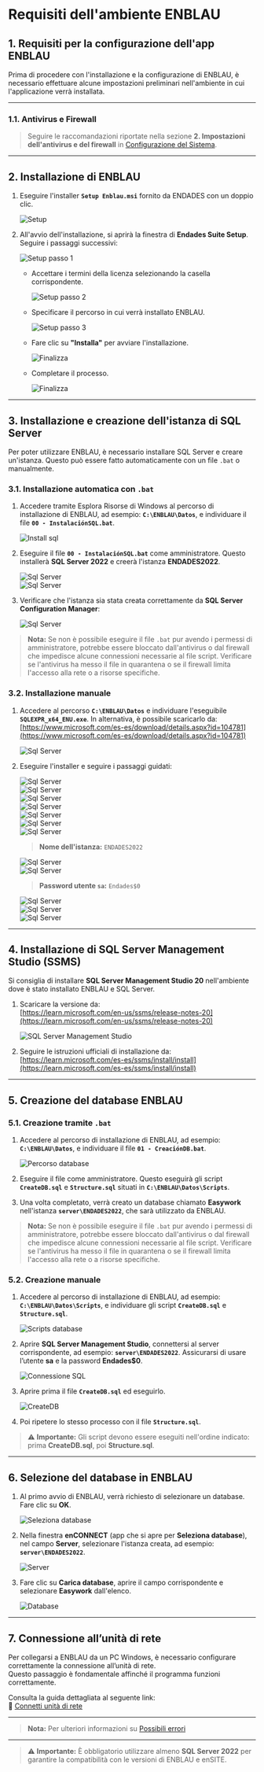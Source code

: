 # Requisiti dell'ambiente ENBLAU

## 1. Requisiti per la configurazione dell'app ENBLAU

Prima di procedere con l'installazione e la configurazione di ENBLAU, è necessario effettuare alcune impostazioni preliminari nell'ambiente in cui l'applicazione verrà installata.

---

### 1.1. Antivirus e Firewall

> Seguire le raccomandazioni riportate nella sezione **2. Impostazioni dell'antivirus e del firewall** in [Configurazione del Sistema](Configuracion_Sistema.md).

---

## 2. Installazione di ENBLAU

1. Eseguire l'installer **`Setup Enblau.msi`** fornito da ENDADES con un doppio clic.

   ![Setup](/docs/images/Instal_config/setup_msi.jpg)

2. All'avvio dell'installazione, si aprirà la finestra di **Endades Suite Setup**. Seguire i passaggi successivi:

   ![Setup passo 1](/docs/images/Instal_config/setup.jpg)

   - Accettare i termini della licenza selezionando la casella corrispondente.

     ![Setup passo 2](/docs/images/Instal_config/setup2.jpg)

   - Specificare il percorso in cui verrà installato ENBLAU.

     ![Setup passo 3](/docs/images/Instal_config/setup3.jpg)

   - Fare clic su **"Installa"** per avviare l'installazione.

     ![Finalizza](/docs/images/Instal_config/install.jpg)

   - Completare il processo.

     ![Finalizza](/docs/images/Instal_config/finish.jpg)

---

## 3. Installazione e creazione dell'istanza di SQL Server

Per poter utilizzare ENBLAU, è necessario installare SQL Server e creare un'istanza. Questo può essere fatto automaticamente con un file `.bat` o manualmente.

### 3.1. Installazione automatica con `.bat`

1. Accedere tramite Esplora Risorse di Windows al percorso di installazione di ENBLAU, ad esempio: **`C:\ENBLAU\Datos`**, e individuare il file **`00 - InstalaciónSQL.bat`**.

   ![Install sql](/docs/images/Instal_config/install_sql.jpg)

2. Eseguire il file **`00 - InstalaciónSQL.bat`** come amministratore. Questo installerà **SQL Server 2022** e creerà l'istanza **ENDADES2022**.

   ![Sql Server](/docs/images/Instal_config/install_sql2.jpg)  
   ![Sql Server](/docs/images/Instal_config/install_sql3.jpg)

3. Verificare che l'istanza sia stata creata correttamente da **SQL Server Configuration Manager**:

   ![Sql Server](/docs/images/Instal_config/sql_server.jpg)

> **Nota:** Se non è possibile eseguire il file `.bat` pur avendo i permessi di amministratore, potrebbe essere bloccato dall'antivirus o dal firewall che impedisce alcune connessioni necessarie al file script. Verificare se l'antivirus ha messo il file in quarantena o se il firewall limita l'accesso alla rete o a risorse specifiche.

### 3.2. Installazione manuale

1. Accedere al percorso **`C:\ENBLAU\Datos`** e individuare l'eseguibile **`SQLEXPR_x64_ENU.exe`**. In alternativa, è possibile scaricarlo da:  
   [https://www.microsoft.com/es-es/download/details.aspx?id=104781](https://www.microsoft.com/es-es/download/details.aspx?id=104781)

   ![Sql Server](/docs/images/Instal_config/sql_exe.jpg)

2. Eseguire l'installer e seguire i passaggi guidati:

   ![Sql Server](/docs/images/Instal_config/sql_server2.jpg)  
   ![Sql Server](/docs/images/Instal_config/sql_server3.jpg)  
   ![Sql Server](/docs/images/Instal_config/sql_server4.jpg)  
   ![Sql Server](/docs/images/Instal_config/sql_server5.jpg)  
   ![Sql Server](/docs/images/Instal_config/sql_server6.jpg)  
   ![Sql Server](/docs/images/Instal_config/sql_server7.jpg)  
   ![Sql Server](/docs/images/Instal_config/sql_server8.jpg)

   > **Nome dell'istanza:** `ENDADES2022`

   ![Sql Server](/docs/images/Instal_config/sql_server9.jpg)  
   ![Sql Server](/docs/images/Instal_config/sql_server10.jpg)

   > **Password utente `sa`:** `Endades$0`

   ![Sql Server](/docs/images/Instal_config/sql_server11.jpg)  
   ![Sql Server](/docs/images/Instal_config/sql_server12.jpg)  
   ![Sql Server](/docs/images/Instal_config/sql_server13.jpg)

---

## 4. Installazione di SQL Server Management Studio (SSMS)

Si consiglia di installare **SQL Server Management Studio 20** nell'ambiente dove è stato installato ENBLAU e SQL Server.

1. Scaricare la versione da:  
   [https://learn.microsoft.com/en-us/ssms/release-notes-20](https://learn.microsoft.com/en-us/ssms/release-notes-20)

   ![SQL Server Management Studio](/docs/images/Instal_config/ssms.jpg)

2. Seguire le istruzioni ufficiali di installazione da:  
   [https://learn.microsoft.com/es-es/ssms/install/install](https://learn.microsoft.com/es-es/ssms/install/install)

---

## 5. Creazione del database ENBLAU

### 5.1. Creazione tramite `.bat`

1. Accedere al percorso di installazione di ENBLAU, ad esempio: **`C:\ENBLAU\Datos`**, e individuare il file **`01 - CreaciónDB.bat`**.

   ![Percorso database](/docs/images/Instal_config/ruta_bdd.jpg)

2. Eseguire il file come amministratore. Questo eseguirà gli script **`CreateDB.sql`** e **`Structure.sql`** situati in **`C:\ENBLAU\Datos\Scripts`**.

3. Una volta completato, verrà creato un database chiamato **Easywork** nell'istanza **`server\ENDADES2022`**, che sarà utilizzato da ENBLAU.

> **Nota:** Se non è possibile eseguire il file `.bat` pur avendo i permessi di amministratore, potrebbe essere bloccato dall'antivirus o dal firewall che impedisce alcune connessioni necessarie al file script. Verificare se l'antivirus ha messo il file in quarantena o se il firewall limita l'accesso alla rete o a risorse specifiche.

### 5.2. Creazione manuale

1. Accedere al percorso di installazione di ENBLAU, ad esempio: **`C:\ENBLAU\Datos\Scripts`**, e individuare gli script **`CreateDB.sql`** e **`Structure.sql`**.

   ![Scripts database](/docs/images/Instal_config/scripts_bdd.jpg)

2. Aprire **SQL Server Management Studio**, connettersi al server corrispondente, ad esempio: **`server\ENDADES2022`**. Assicurarsi di usare l’utente **sa** e la password **Endades$0**.

   ![Connessione SQL](/docs/images/Instal_config/sql_bdd.jpg)

3. Aprire prima il file **`CreateDB.sql`** ed eseguirlo.

   ![CreateDB](/docs/images/Instal_config/create_db.jpg)

4. Poi ripetere lo stesso processo con il file **`Structure.sql`**.

> ⚠️ **Importante:** Gli script devono essere eseguiti nell'ordine indicato: prima **CreateDB.sql**, poi **Structure.sql**.

---

## 6. Selezione del database in ENBLAU

1. Al primo avvio di ENBLAU, verrà richiesto di selezionare un database. Fare clic su **OK**.

   ![Seleziona database](/docs/images/Instal_config/elegir_bdd.jpg)

2. Nella finestra **enCONNECT** (app che si apre per **Seleziona database**), nel campo **Server**, selezionare l'istanza creata, ad esempio: **`server\ENDADES2022`**.

   ![Server](/docs/images/Instal_config/servidor.jpg)

3. Fare clic su **Carica database**, aprire il campo corrispondente e selezionare **Easywork** dall'elenco.

   ![Database](/docs/images/Instal_config/bdd.jpg)

---

## 7. Connessione all’unità di rete

Per collegarsi a ENBLAU da un PC Windows, è necessario configurare correttamente la connessione all’unità di rete.  
Questo passaggio è fondamentale affinché il programma funzioni correttamente.

Consulta la guida dettagliata al seguente link:  
🔗 [Connetti unità di rete](https://documentation.endades.com/Utilidades/6.UT_Unidad_Red/)

---

> **Nota:** Per ulteriori informazioni su [Possibili errori](Posibles_Errores.md)

---

> ⚠️ **Importante:** È obbligatorio utilizzare almeno **SQL Server 2022** per garantire la compatibilità con le versioni di ENBLAU e enSITE.
